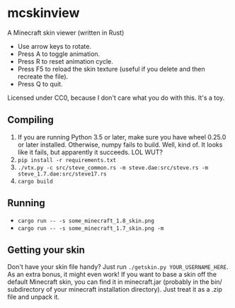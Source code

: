 # mcskinview
A Minecraft skin viewer (written in Rust)

- Use arrow keys to rotate.
- Press A to toggle animation.
- Press R to reset animation cycle.
- Press F5 to reload the skin texture (useful if you delete and then recreate the file).
- Press Q to quit.

Licensed under CC0, because I don't care what you do with this.  It's a toy.

## Compiling

1. If you are running Python 3.5 or later, make sure you have wheel 0.25.0 or later installed.  Otherwise, numpy fails to build.  Well, kind of.  It looks like it fails, but apparently it succeeds.  LOL WUT?
2. `pip install -r requirements.txt`
3. `./vtx.py -c src/steve_common.rs -m steve.dae:src/steve.rs -m steve_1.7.dae:src/steve17.rs`
4. `cargo build`

## Running

- `cargo run -- -s some_minecraft_1.8_skin.png`
- `cargo run -- -s some_minecraft_1.7_skin.png -m`

## Getting your skin

Don't have your skin file handy?  Just run `./getskin.py YOUR_USERNAME_HERE`.  As an extra bonus, it might even work!
If you want to base a skin off the default Minecraft skin, you can find it in minecraft.jar (probably in the bin/ subdirectory of your minecraft installation directory).  Just treat it as a .zip file and unpack it.
